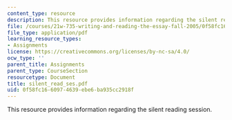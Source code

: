 ```yaml
---
content_type: resource
description: This resource provides information regarding the silent reading session.
file: /courses/21w-735-writing-and-reading-the-essay-fall-2005/0f58fc1660974639ebe6ba935cc2918f_silent_read_ses.pdf
file_type: application/pdf
learning_resource_types:
- Assignments
license: https://creativecommons.org/licenses/by-nc-sa/4.0/
ocw_type: ''
parent_title: Assignments
parent_type: CourseSection
resourcetype: Document
title: silent_read_ses.pdf
uid: 0f58fc16-6097-4639-ebe6-ba935cc2918f
---
```

This resource provides information regarding the silent reading session.